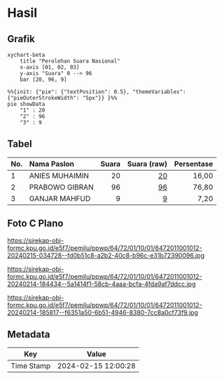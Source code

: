 # Hasil

## Grafik

```mermaid
xychart-beta
    title "Perolehan Suara Nasional"
    x-axis [01, 02, 03]
    y-axis "Suara" 0 --> 96
    bar [20, 96, 9]
```

```mermaid
%%{init: {"pie": {"textPosition": 0.5}, "themeVariables": {"pieOuterStrokeWidth": "5px"}} }%%
pie showData
    "1" : 20
    "2" : 96
    "3" : 9
```

## Tabel

| No. | Nama Paslon    | Suara | Suara (raw) | Persentase |
|:--- |:-------------- | -----:| -----------:| ----------:|
| 1   | ANIES MUHAIMIN | 20    | [20][p-1]   | 16,00      |
| 2   | PRABOWO GIBRAN | 96    | [96][p-2]   | 76,80      |
| 3   | GANJAR MAHFUD  | 9     | [9][p-3]    | 7,20       |


[p-1]: https://github.com/gigit-pemilu/pemilu-2024/blob/main/pilpres/hitung-suara/sub/64-kalimantan-timur/sub/72-kota-samarinda/sub/01-palaran/sub/1001-rawa-makmur/sub/012-tps/sub/paslon-1.txt
[p-2]: https://github.com/gigit-pemilu/pemilu-2024/blob/main/pilpres/hitung-suara/sub/64-kalimantan-timur/sub/72-kota-samarinda/sub/01-palaran/sub/1001-rawa-makmur/sub/012-tps/sub/paslon-2.txt
[p-3]: https://github.com/gigit-pemilu/pemilu-2024/blob/main/pilpres/hitung-suara/sub/64-kalimantan-timur/sub/72-kota-samarinda/sub/01-palaran/sub/1001-rawa-makmur/sub/012-tps/sub/paslon-3.txt

## Foto C Plano

https://sirekap-obj-formc.kpu.go.id/e5f7/pemilu/ppwp/64/72/01/10/01/6472011001012-20240215-034728--fd0b51c8-a2b2-40c8-b96c-e31b72390096.jpg

https://sirekap-obj-formc.kpu.go.id/e5f7/pemilu/ppwp/64/72/01/10/01/6472011001012-20240214-184434--5a1414f1-58cb-4aaa-bcfa-4fda9af7ddcc.jpg

https://sirekap-obj-formc.kpu.go.id/e5f7/pemilu/ppwp/64/72/01/10/01/6472011001012-20240214-185817--f6351a50-6b51-4946-8380-7cc8a0cf73f9.jpg


## Metadata

| Key        | Value               |
| ---------- | ------------------- |
| Time Stamp | 2024-02-15 12:00:28 |



